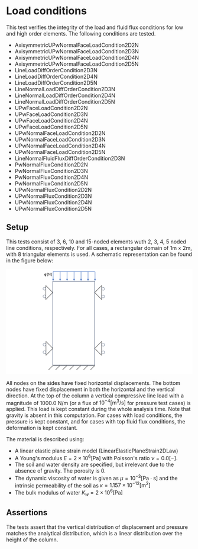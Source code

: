 # Load conditions

This test verifies the integrity of the load and fluid flux conditions for low and high order elements.
The following conditions are tested.

- AxisymmetricUPwNormalFaceLoadCondition2D2N
- AxisymmetricUPwNormalFaceLoadCondition2D3N
- AxisymmetricUPwNormalFaceLoadCondition2D4N
- AxisymmetricUPwNormalFaceLoadCondition2D5N
- LineLoadDiffOrderCondition2D3N
- LineLoadDiffOrderCondition2D4N
- LineLoadDiffOrderCondition2D5N
- LineNormalLoadDiffOrderCondition2D3N
- LineNormalLoadDiffOrderCondition2D4N
- LineNormalLoadDiffOrderCondition2D5N
- UPwFaceLoadCondition2D2N
- UPwFaceLoadCondition2D3N
- UPwFaceLoadCondition2D4N
- UPwFaceLoadCondition2D5N
- UPwNormalFaceLoadCondition2D2N
- UPwNormalFaceLoadCondition2D3N
- UPwNormalFaceLoadCondition2D4N
- UPwNormalFaceLoadCondition2D5N
- LineNormalFluidFluxDiffOrderCondition2D3N
- PwNormalFluxCondition2D2N
- PwNormalFluxCondition2D3N
- PwNormalFluxCondition2D4N
- PwNormalFluxCondition2D5N
- UPwNormalFluxCondition2D2N
- UPwNormalFluxCondition2D3N
- UPwNormalFluxCondition2D4N
- UPwNormalFluxCondition2D5N


## Setup

This tests consist of 3, 6, 10 and 15-noded elements wuth 2, 3, 4, 5 noded line conditions, respectively. For all cases, a rectangular domain of $1 \mathrm{m} \times 2 \mathrm{m}$, with 8 triangular elements is used. A schematic representation can be found in the figure below:

<img src="documentation_data/load_flux_domain.svg" alt="Visualization of the domain and conditions" title="Visualization of the domain and conditions" width="600">

All nodes on the sides have fixed horizontal displacements. The bottom nodes have fixed displacement in both the horizontal and the vertical
direction. At the top of the column a vertical compressive line load with a magnitude of 1000.0 N/m (or a flux of $10^{-4} \mathrm{[m^3/s]}$ for pressure test cases) is applied. This load is kept constant during the whole analysis time. Note that gravity is absent in this computation. For cases with load conditions, the pressure is kept constant, and for cases with top fluid flux conditions, the deformation is kept constant.

The material is described using:
-   A linear elastic plane strain model (LinearElasticPlaneStrain2DLaw)
-   A Young's modulus $E = 2 \times 10^{6} \mathrm{[Pa]}$ with Poisson's ratio $\nu = 0.0 \mathrm{[-]}$.
-   The soil and water density are specified, but irrelevant due to the absence of gravity. The porosity is 0.
-   The dynamic viscosity of water is given as $\mu = 10^{-3} \mathrm{[Pa \cdot s]}$ and the intrinsic permeability of the soil as $\kappa = 1.157 \times 10^{-12} \mathrm{[m^2]}$
-   The bulk modulus of water $K_w = 2 \times 10^6 \mathrm{[Pa]}$

## Assertions
The tests assert that the vertical distribution of displacement and pressure matches the analytical distribution, which is a linear distribution over the height of the column.


